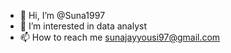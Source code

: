 - 👋 Hi, I’m @Suna1997
- 👀 I’m interested in data analyst
- 📫 How to reach me sunajayyousi97@gmail.com
<!---
Suna1997/Suna1997 is a ✨ special ✨ repository because its `README.md` (this file) appears on your GitHub profile.
You can click the Preview link to take a look at your changes.
--->
